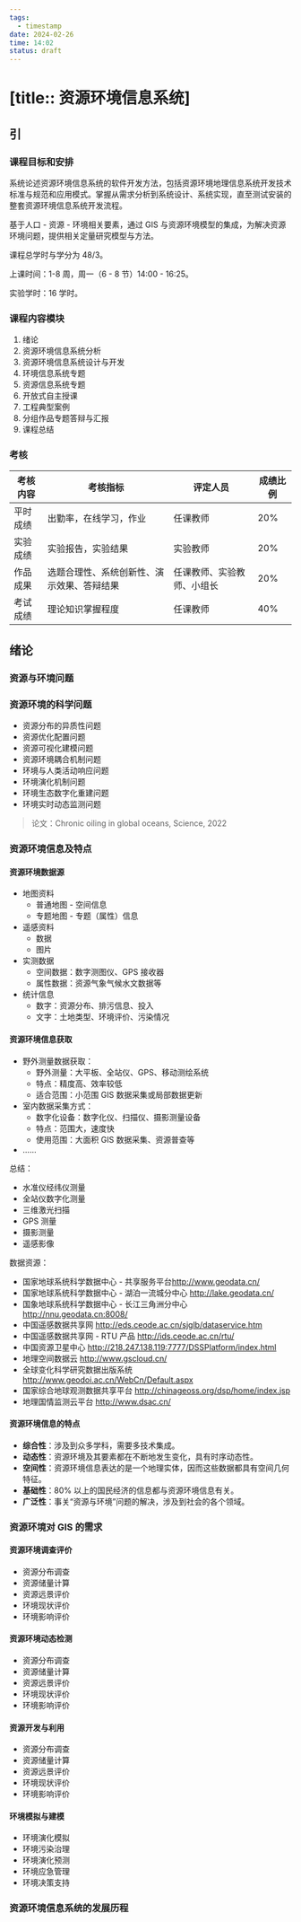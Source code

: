 ```yaml
---
tags:
  - timestamp
date: 2024-02-26
time: 14:02
status: draft
---
```


# [title:: 资源环境信息系统]

## 引

### 课程目标和安排

系统论述资源环境信息系统的软件开发方法，包括资源环境地理信息系统开发技术标准与规范和应用模式。掌握从需求分析到系统设计、系统实现，直至测试安装的整套资源环境信息系统开发流程。

基于人口 - 资源 - 环境相关要素，通过 GIS 与资源环境模型的集成，为解决资源环境问题，提供相关定量研究模型与方法。

课程总学时与学分为 48/3。

上课时间：1-8 周，周一（6 - 8 节）14:00 - 16:25。

实验学时：16 学时。

### 课程内容模块

1. 绪论
2. 资源环境信息系统分析
3. 资源环境信息系统设计与开发
4. 环境信息系统专题
5. 资源信息系统专题
6. 开放式自主授课
7. 工程典型案例
8. 分组作品专题答辩与汇报
9. 课程总结

### 考核

| 考核内容 | 考核指标 | 评定人员 | 成绩比例 |
| ---- | ---- | ---- | ---- |
| 平时成绩 | 出勤率，在线学习，作业 | 任课教师 | 20% |
| 实验成绩 | 实验报告，实验结果 | 实验教师 | 20% |
| 作品成果 | 选题合理性、系统创新性、演示效果、答辩结果 | 任课教师、实验教师、小组长 | 20% |
| 考试成绩 | 理论知识掌握程度 | 任课教师 | 40% |

## 绪论

### 资源与环境问题

### 资源环境的科学问题

- 资源分布的异质性问题  
- 资源优化配置问题  
- 资源可视化建模问题  
- 资源环境耦合机制问题  
- 环境与人类活动响应问题  
- 环境演化机制问题  
- 环境生态数字化重建问题  
- 环境实时动态监测问题

> 论文：Chronic oiling in global oceans, Science, 2022

### 资源环境信息及特点

#### 资源环境数据源

- 地图资料
    - 普通地图 - 空间信息
    - 专题地图 - 专题（属性）信息
- 遥感资料
    - 数据
    - 图片
- 实测数据
    - 空间数据：数字测图仪、GPS 接收器
    - 属性数据：资源气象气候水文数据等
- 统计信息
    - 数字：资源分布、排污信息、投入
    - 文字：土地类型、环境评价、污染情况

#### 资源环境信息获取

- 野外测量数据获取：
    - 野外测量：大平板、全站仪、GPS、移动测绘系统
    - 特点：精度高、效率较低
    - 适合范围：小范围 GIS 数据采集或局部数据更新
- 室内数据采集方式：
    - 数字化设备：数字化仪、扫描仪、摄影测量设备
    - 特点：范围大，速度快
    - 使用范围：大面积 GIS 数据采集、资源普查等
- ……

总结：

- 水准仪经纬仪测量
- 全站仪数字化测量
- 三维激光扫描
- GPS 测量
- 摄影测量
- 遥感影像  

数据资源：

- 国家地球系统科学数据中心 - 共享服务平台<http://www.geodata.cn/>
- 国家地球系统科学数据中心 - 湖泊一流城分中心 <http://lake.geodata.cn/>  
- 国象地球系统科学数据中心 - 长江三角洲分中心 <http://nnu.geodata.cn:8008/>
- 中国遥感数据共享网 <http://eds.ceode.ac.cn/sjglb/dataservice.htm>
- 中国遥感数据共享网 - RTU 产品 <http://ids.ceode.ac.cn/rtu/>
- 中国资源卫星中心 <http://218.247.138.119:7777/DSSPlatform/index.html>
- 地理空间数据云 <http://www.gscloud.cn/>
- 全球变化科学研究数据出版系统 <http://www.geodoi.ac.cn/WebCn/Default.aspx>
- 国家综合地球观测数据共享平台 <http://chinageoss.org/dsp/home/index.jsp>
- 地理国情监测云平台 <http://www.dsac.cn/>

#### 资源环境信息的特点

- **综合性**：涉及到众多学科，需要多技术集成。
- **动态性**：资源环境及其要素都在不断地发生变化，具有时序动态性。
- **空间性**：资源环境信息表达的是一个地理实体，因而这些数据都具有空间几何特征。
- **基础性**：80% 以上的国民经济的信息都与资源环境信息有关。
- **广泛性**：事关“资源与环境”问题的解决，涉及到社会的各个领域。

### 资源环境对 GIS 的需求

#### 资源环境调查评价

- 资源分布调查  
- 资源储量计算  
- 资源远景评价  
- 环境现状评价  
- 环境影响评价

#### 资源环境动态检测

- 资源分布调查  
- 资源储量计算  
- 资源远景评价  
- 环境现状评价  
- 环境影响评价

#### 资源开发与利用

- 资源分布调查  
- 资源储量计算  
- 资源远景评价  
- 环境现状评价  
- 环境影响评价

#### 环境模拟与建模

- 环境演化模拟  
- 环境污染治理  
- 环境演化预测  
- 环境应急管理  
- 环境决策支持

### 资源环境信息系统的发展历程
